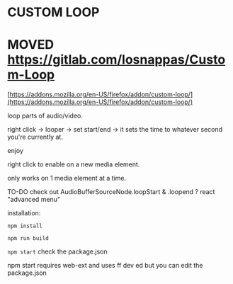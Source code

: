 # CUSTOM LOOP

# MOVED https://gitlab.com/losnappas/Custom-Loop

[https://addons.mozilla.org/en-US/firefox/addon/custom-loop/](https://addons.mozilla.org/en-US/firefox/addon/custom-loop/)

loop parts of audio/video.

right click -> looper -> set start/end -> it sets the time to whatever second you're currently at.

enjoy

right click to enable on a new media element.

only works on 1 media element at a time.


TO-DO
check out AudioBufferSourceNode.loopStart & .loopend ?
react "advanced menu"

installation:

`npm install`

`npm run build`

`npm start` check the package.json

npm start requires web-ext and uses ff dev ed but you can edit the package.json
